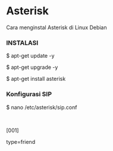 # Asterisk
Cara menginstal Asterisk di Linux Debian

<h3>INSTALASI</h3>
<p>$ apt-get update -y</p>
<p>$ apt-get upgrade -y</p>
<p>$ apt-get install asterisk</p>
<h3>Konfigurasi SIP</h3>
<p>$ nano /etc/asterisk/sip.conf</p><br>
<p>[001]</p>
<p>type=friend</p>





